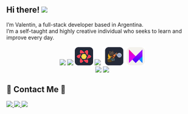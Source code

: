 







<h2>Hi there! <img src="https://raw.githubusercontent.com/iampavangandhi/iampavangandhi/master/gifs/Hi.gif" width="30px"></h2>
I’m Valentin, a full-stack developer based in Argentina.<br>
I’m a self-taught and highly creative individual who seeks to learn and improve every day.<br>

 





<div align="center"  >
 <br>
            <img src="https://skillicons.dev/icons?i=typescript,tailwind,react,nextjs" />   
            <img src="https://skills-icons.vercel.app/api/icons?i=shadcnui" width="48"> 
            <img src="./icons/ReactQuery-Dark.svg" width="48"> 
            <img src="https://skillicons.dev/icons?i=redux" />
             <img src="./icons/Zustand-Dark.svg" width="60">
            <img src="./icons/FramerMotion-Light.svg" width="48">
             </br>
             <img src="https://skillicons.dev/icons?i=nodejs,express,prisma,mongodb,postgres,nestjs,graphql" />
             <img src="https://skillicons.dev/icons?i=go" />
             
            
</div>
 

<h2> 📨 Contact Me 📨</h2>
<div> 
  <a href="mailto:valentinzoia@gmail.com">
    <img src="https://img.shields.io/badge/Gmail-333333?style=for-the-badge&logo=gmail&logoColor=red" />
  </a>
  <a href="https://www.linkedin.com/in/valent%C3%ADn-zoia/" target="_blank">
    <img src="https://img.shields.io/badge/LinkedIn-0077B5?style=for-the-badge&logo=linkedin&logoColor=white" target="_blank" />
  </a>
  <a href="" target="_blank">
     <img src="https://img.shields.io/badge/Portfolio-6d0bff?style=for-the-badge&logo=todoist&logoColor=white" target="_blank" /> <!-- sqlite, safari, google-chrome are other good icon options -->
  </a>
</div>






